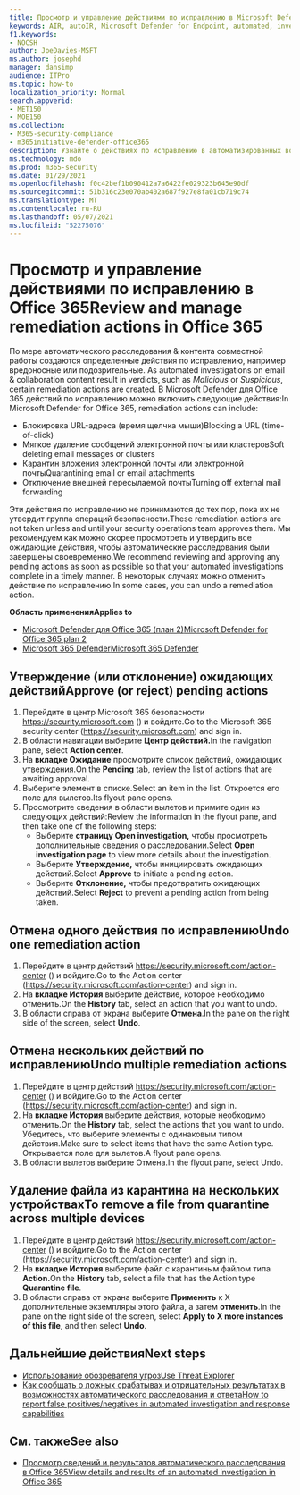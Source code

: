 ```yaml
---
title: Просмотр и управление действиями по исправлению в Microsoft Defender для Office 365
keywords: AIR, autoIR, Microsoft Defender for Endpoint, automated, investigation, response, remediation, threats, advanced, threat, threat, protection
f1.keywords:
- NOCSH
author: JoeDavies-MSFT
ms.author: josephd
manager: dansimp
audience: ITPro
ms.topic: how-to
localization_priority: Normal
search.appverid:
- MET150
- MOE150
ms.collection:
- M365-security-compliance
- m365initiative-defender-office365
description: Узнайте о действиях по исправлению в автоматизированных возможностях расследования и ответа в Microsoft Defender для Office 365 Plan 2.
ms.technology: mdo
ms.prod: m365-security
ms.date: 01/29/2021
ms.openlocfilehash: f0c42bef1b090412a7a6422fe029323b645e90df
ms.sourcegitcommit: 51b316c23e070ab402a687f927e8fa01cb719c74
ms.translationtype: MT
ms.contentlocale: ru-RU
ms.lasthandoff: 05/07/2021
ms.locfileid: "52275076"
---
```

# <a name="review-and-manage-remediation-actions-in-office-365"></a><span data-ttu-id="a62e2-104">Просмотр и управление действиями по исправлению в Office 365</span><span class="sxs-lookup"><span data-stu-id="a62e2-104">Review and manage remediation actions in Office 365</span></span>

<span data-ttu-id="a62e2-105">По мере автоматического расследования & контента совместной работы создаются определенные действия по исправлению, например вредоносные или подозрительные. </span><span class="sxs-lookup"><span data-stu-id="a62e2-105">As automated investigations on email & collaboration content result in verdicts, such as *Malicious* or *Suspicious*, certain remediation actions are created.</span></span> <span data-ttu-id="a62e2-106">В Microsoft Defender для Office 365 действий по исправлению можно включить следующие действия:</span><span class="sxs-lookup"><span data-stu-id="a62e2-106">In Microsoft Defender for Office 365, remediation actions can include:</span></span>
- <span data-ttu-id="a62e2-107">Блокировка URL-адреса (время щелчка мыши)</span><span class="sxs-lookup"><span data-stu-id="a62e2-107">Blocking a URL (time-of-click)</span></span>
- <span data-ttu-id="a62e2-108">Мягкое удаление сообщений электронной почты или кластеров</span><span class="sxs-lookup"><span data-stu-id="a62e2-108">Soft deleting email messages or clusters</span></span>
- <span data-ttu-id="a62e2-109">Карантин вложения электронной почты или электронной почты</span><span class="sxs-lookup"><span data-stu-id="a62e2-109">Quarantining email or email attachments</span></span>
- <span data-ttu-id="a62e2-110">Отключение внешней пересылаемой почты</span><span class="sxs-lookup"><span data-stu-id="a62e2-110">Turning off external mail forwarding</span></span>

<span data-ttu-id="a62e2-111">Эти действия по исправлению не принимаются до тех пор, пока их не утвердит группа операций безопасности.</span><span class="sxs-lookup"><span data-stu-id="a62e2-111">These remediation actions are not taken unless and until your security operations team approves them.</span></span> <span data-ttu-id="a62e2-112">Мы рекомендуем как можно скорее просмотреть и утвердить все ожидающие действия, чтобы автоматические расследования были завершены своевременно.</span><span class="sxs-lookup"><span data-stu-id="a62e2-112">We recommend reviewing and approving any pending actions as soon as possible so that your automated investigations complete in a timely manner.</span></span> <span data-ttu-id="a62e2-113">В некоторых случаях можно отменить действие по исправлению.</span><span class="sxs-lookup"><span data-stu-id="a62e2-113">In some cases, you can undo a remediation action.</span></span>

<span data-ttu-id="a62e2-114">**Область применения**</span><span class="sxs-lookup"><span data-stu-id="a62e2-114">**Applies to**</span></span>
- [<span data-ttu-id="a62e2-115">Microsoft Defender для Office 365 (план 2)</span><span class="sxs-lookup"><span data-stu-id="a62e2-115">Microsoft Defender for Office 365 plan 2</span></span>](defender-for-office-365.md)
- [<span data-ttu-id="a62e2-116">Microsoft 365 Defender</span><span class="sxs-lookup"><span data-stu-id="a62e2-116">Microsoft 365 Defender</span></span>](../defender/microsoft-365-defender.md)

## <a name="approve-or-reject-pending-actions"></a><span data-ttu-id="a62e2-117">Утверждение (или отклонение) ожидающих действий</span><span class="sxs-lookup"><span data-stu-id="a62e2-117">Approve (or reject) pending actions</span></span>

1. <span data-ttu-id="a62e2-118">Перейдите в центр Microsoft 365 безопасности <https://security.microsoft.com> () и войдите.</span><span class="sxs-lookup"><span data-stu-id="a62e2-118">Go to the Microsoft 365 security center (<https://security.microsoft.com>) and sign in.</span></span>
2. <span data-ttu-id="a62e2-119">В области навигации выберите **Центр действий.**</span><span class="sxs-lookup"><span data-stu-id="a62e2-119">In the navigation pane, select **Action center**.</span></span>
3. <span data-ttu-id="a62e2-120">На **вкладке Ожидание** просмотрите список действий, ожидающих утверждения.</span><span class="sxs-lookup"><span data-stu-id="a62e2-120">On the **Pending** tab, review the list of actions that are awaiting approval.</span></span>
4. <span data-ttu-id="a62e2-121">Выберите элемент в списке.</span><span class="sxs-lookup"><span data-stu-id="a62e2-121">Select an item in the list.</span></span> <span data-ttu-id="a62e2-122">Откроется его поле для вылетов.</span><span class="sxs-lookup"><span data-stu-id="a62e2-122">Its flyout pane opens.</span></span> 
5. <span data-ttu-id="a62e2-123">Просмотрите сведения в области вылетов и примите один из следующих действий:</span><span class="sxs-lookup"><span data-stu-id="a62e2-123">Review the information in the flyout pane, and then take one of the following steps:</span></span>
   - <span data-ttu-id="a62e2-124">Выберите **страницу Open investigation,** чтобы просмотреть дополнительные сведения о расследовании.</span><span class="sxs-lookup"><span data-stu-id="a62e2-124">Select **Open investigation page** to view more details about the investigation.</span></span>
   - <span data-ttu-id="a62e2-125">Выберите **Утверждение,** чтобы инициировать ожидающих действий.</span><span class="sxs-lookup"><span data-stu-id="a62e2-125">Select **Approve** to initiate a pending action.</span></span>
   - <span data-ttu-id="a62e2-126">Выберите **Отклонение,** чтобы предотвратить ожидающих действий.</span><span class="sxs-lookup"><span data-stu-id="a62e2-126">Select **Reject** to prevent a pending action from being taken.</span></span>

## <a name="undo-one-remediation-action"></a><span data-ttu-id="a62e2-127">Отмена одного действия по исправлению</span><span class="sxs-lookup"><span data-stu-id="a62e2-127">Undo one remediation action</span></span>

1. <span data-ttu-id="a62e2-128">Перейдите в центр действий <https://security.microsoft.com/action-center> () и войдите.</span><span class="sxs-lookup"><span data-stu-id="a62e2-128">Go to the Action center (<https://security.microsoft.com/action-center>) and sign in.</span></span>
2. <span data-ttu-id="a62e2-129">На **вкладке История** выберите действие, которое необходимо отменить.</span><span class="sxs-lookup"><span data-stu-id="a62e2-129">On the **History** tab, select an action that you want to undo.</span></span>
3. <span data-ttu-id="a62e2-130">В области справа от экрана выберите **Отмена**.</span><span class="sxs-lookup"><span data-stu-id="a62e2-130">In the pane on the right side of the screen, select **Undo**.</span></span>

## <a name="undo-multiple-remediation-actions"></a><span data-ttu-id="a62e2-131">Отмена нескольких действий по исправлению</span><span class="sxs-lookup"><span data-stu-id="a62e2-131">Undo multiple remediation actions</span></span>

1. <span data-ttu-id="a62e2-132">Перейдите в центр действий <https://security.microsoft.com/action-center> () и войдите.</span><span class="sxs-lookup"><span data-stu-id="a62e2-132">Go to the Action center (<https://security.microsoft.com/action-center>) and sign in.</span></span>
2. <span data-ttu-id="a62e2-133">На **вкладке История** выберите действия, которые необходимо отменить.</span><span class="sxs-lookup"><span data-stu-id="a62e2-133">On the **History** tab, select the actions that you want to undo.</span></span> <span data-ttu-id="a62e2-134">Убедитесь, что выберите элементы с одинаковым типом действия.</span><span class="sxs-lookup"><span data-stu-id="a62e2-134">Make sure to select items that have the same Action type.</span></span> <span data-ttu-id="a62e2-135">Открывается поле для вылетов.</span><span class="sxs-lookup"><span data-stu-id="a62e2-135">A flyout pane opens.</span></span>
3. <span data-ttu-id="a62e2-136">В области вылетов выберите Отмена.</span><span class="sxs-lookup"><span data-stu-id="a62e2-136">In the flyout pane, select Undo.</span></span>

## <a name="to-remove-a-file-from-quarantine-across-multiple-devices"></a><span data-ttu-id="a62e2-137">Удаление файла из карантина на нескольких устройствах</span><span class="sxs-lookup"><span data-stu-id="a62e2-137">To remove a file from quarantine across multiple devices</span></span>

1. <span data-ttu-id="a62e2-138">Перейдите в центр действий <https://security.microsoft.com/action-center> () и войдите.</span><span class="sxs-lookup"><span data-stu-id="a62e2-138">Go to the Action center (<https://security.microsoft.com/action-center>) and sign in.</span></span>
2. <span data-ttu-id="a62e2-139">На **вкладке История** выберите файл с карантиным файлом типа **Action.**</span><span class="sxs-lookup"><span data-stu-id="a62e2-139">On the **History** tab, select a file that has the Action type **Quarantine file**.</span></span>
3. <span data-ttu-id="a62e2-140">В области справа от экрана выберите **Применить** к X дополнительные экземпляры этого файла, а затем **отменить**.</span><span class="sxs-lookup"><span data-stu-id="a62e2-140">In the pane on the right side of the screen, select **Apply to X more instances of this file**, and then select **Undo**.</span></span>

## <a name="next-steps"></a><span data-ttu-id="a62e2-141">Дальнейшие действия</span><span class="sxs-lookup"><span data-stu-id="a62e2-141">Next steps</span></span>

- [<span data-ttu-id="a62e2-142">Использование обозревателя угроз</span><span class="sxs-lookup"><span data-stu-id="a62e2-142">Use Threat Explorer</span></span>](threat-explorer.md)
- [<span data-ttu-id="a62e2-143">Как сообщать о ложных срабатывах и отрицательных результатах в возможностях автоматического расследования и ответа</span><span class="sxs-lookup"><span data-stu-id="a62e2-143">How to report false positives/negatives in automated investigation and response capabilities</span></span>](air-report-false-positives-negatives.md)

## <a name="see-also"></a><span data-ttu-id="a62e2-144">См. также</span><span class="sxs-lookup"><span data-stu-id="a62e2-144">See also</span></span>

- [<span data-ttu-id="a62e2-145">Просмотр сведений и результатов автоматического расследования в Office 365</span><span class="sxs-lookup"><span data-stu-id="a62e2-145">View details and results of an automated investigation in Office 365</span></span>](air-view-investigation-results.md)

